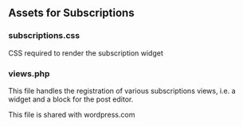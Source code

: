 ## Assets for Subscriptions

### subscriptions.css

CSS required to render the subscription widget

### views.php

This file handles the registration of various subscriptions
views, i.e. a widget and a block for the post editor.

This file is shared with wordpress.com
